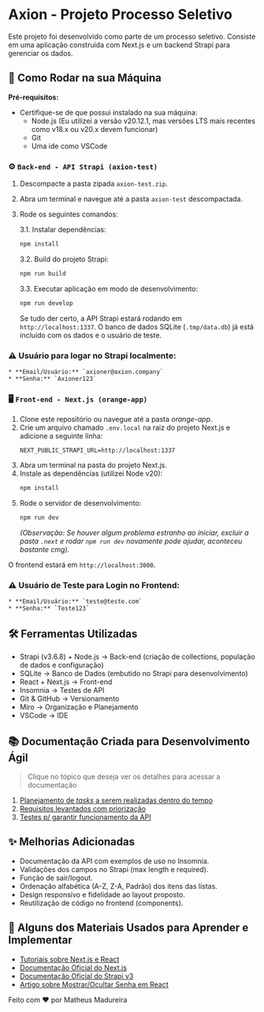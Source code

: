 #  Axion - Projeto Processo Seletivo

Este projeto foi desenvolvido como parte de um processo seletivo. Consiste em uma aplicação construída com Next.js e um backend Strapi para gerenciar os dados.

## 🚀 Como Rodar na sua Máquina

**Pré-requisitos:**
- Certifique-se de que possui instalado na sua máquina:
    - Node.js (Eu utilizei a versão v20.12.1, mas versões LTS mais recentes como v18.x ou v20.x devem funcionar)
    - Git
    - Uma ide como VSCode


### ⚙️ `Back-end - API Strapi (axion-test)`

1.  Descompacte a pasta zipada `axion-test.zip`.
2.  Abra um terminal e navegue até a pasta `axion-test` descompactada.
3.  Rode os seguintes comandos:

    3.1. Instalar dependências:
    ```bash
    npm install
    ```

    3.2. Build do projeto Strapi:
    ```bash
    npm run build
    ```

    3.3. Executar aplicação em modo de desenvolvimento:
    ```bash
    npm run develop
    ```
    Se tudo der certo, a API Strapi estará rodando em `http://localhost:1337`. O banco de dados SQLite (`.tmp/data.db`) já está incluído com os dados e o usuário de teste.

### ⚠️ **Usuário para logar no Strapi localmente:**
    * **Email/Usuário:** `axioner@axion.company`
    * **Senha:** `Axioner123`


### 🖥️ `Front-end - Next.js (orange-app)`

1.  Clone este repositório ou navegue até a pasta *orange-app*.
2.  Crie um arquivo chamado `.env.local` na raiz do projeto Next.js e adicione a seguinte linha:
    ```
    NEXT_PUBLIC_STRAPI_URL=http://localhost:1337
    ```
3.  Abra um terminal na pasta do projeto Next.js.
4.  Instale as dependências (utilizei Node v20):
    ```bash
    npm install
    ```
5.  Rode o servidor de desenvolvimento:
    ```bash
    npm run dev
    ```
    *(Observação: Se houver algum problema estranho ao iniciar, excluir a pasta `.next` e rodar `npm run dev` novamente pode ajudar, aconteceu bastante cmg).*

O frontend estará  em `http://localhost:3000`.

### ⚠️ **Usuário de Teste para Login no Frontend:**
    * **Email/Usuário:** `teste@teste.com`
    * **Senha:** `Teste123`


## 🛠️ Ferramentas Utilizadas
- Strapi (v3.6.8) + Node.js -> Back-end (criação de collections, população de dados e configuração)
- SQLite -> Banco de Dados (embutido no Strapi para desenvolvimento)
- React + Next.js -> Front-end
- Insomnia -> Testes de API
- Git & GitHub -> Versionamento
- Miro -> Organização e Planejamento
- VSCode -> IDE

## 📚 Documentação Criada para Desenvolvimento Ágil
> Clique no tópico que deseja ver os detalhes para acessar a documentação
1. [Planejamento de *tasks* a serem realizadas dentro do tempo](./docs-backlog/tasks-plan.md)
2. [Requisitos levantados com priorização](./docs-backlog/requisitos.md)
3. [Testes p/ garantir funcionamento da API](./docs-backlog/testes.md)

## ✨ Melhorias Adicionadas
- Documentação da API com exemplos de uso no Insomnia.
- Validações dos campos no Strapi (max length e required).
- Função de sair/logout.
- Ordenação alfabética (A-Z, Z-A, Padrão) dos itens das listas.
- Design responsivo e fidelidade ao layout proposto.
- Reutilização de código no frontend (components).

## 📖 Alguns dos Materiais Usados para Aprender e Implementar
- [Tutoriais sobre Next.js e React](https://youtu.be/843nec-IvW0?si=IAPeofgs5VtbC2Py)
- [Documentação Oficial do Next.js](https://nextjs.org/docs/app/getting-started)
- [Documentação Oficial do Strapi v3](https://docs-v3.strapi.io/)
- [Artigo sobre Mostrar/Ocultar Senha em React](https://everythingcs.dev/blog/show-and-hide-password-next-js-react-js/)


Feito com ❤️ por Matheus Madureira
